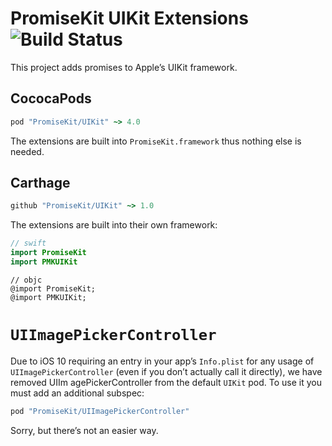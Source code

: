 # PromiseKit UIKit Extensions ![Build Status]

This project adds promises to Apple’s UIKit framework.

## CococaPods

```ruby
pod "PromiseKit/UIKit" ~> 4.0
```

The extensions are built into `PromiseKit.framework` thus nothing else is needed.

## Carthage

```ruby
github "PromiseKit/UIKit" ~> 1.0
```

The extensions are built into their own framework:

```swift
// swift
import PromiseKit
import PMKUIKit
```

```objc
// objc
@import PromiseKit;
@import PMKUIKit;
```

# `UIImagePickerController`

Due to iOS 10 requiring an entry in your app’s `Info.plist` for any usage of `UIImagePickerController` (even if you don’t actually call it directly), we have removed UIIm agePickerController from the default `UIKit` pod. To use it you must add an additional subspec:

```ruby
pod "PromiseKit/UIImagePickerController"
```

Sorry, but there’s not an easier way.


[Build Status]: https://travis-ci.org/PromiseKit/UIKit.svg?branch=master
